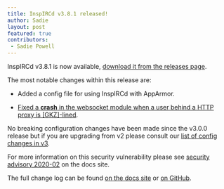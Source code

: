 ```yaml
---
title: InspIRCd v3.8.1 released!
author: Sadie
layout: post
featured: true
contributors:
 - Sadie Powell
---
```


InspIRCd v3.8.1 is now available, [download it from the releases page](https://github.com/inspircd/inspircd/releases).

The most notable changes within this release are:

- Added a config file for using InspIRCd with AppArmor.

- [Fixed a **crash** in the websocket module when a user behind a HTTP proxy is [GKZ]-lined](https://docs.inspircd.org/security/2020-02).

No breaking configuration changes have been made since the v3.0.0 release but if you are upgrading from v2 please consult our [list of config changes in v3](https://docs.inspircd.org/3/breaking-changes).

<!--more-->

For more information on this security vulnerability please see [security advisory 2020-02](https://docs.inspircd.org/security/2020-02/) on the docs site.

The full change log can be found [on the docs site](https://docs.inspircd.org/3/change-log/#inspircd-381) or [on GitHub](https://github.com/inspircd/inspircd/compare/v3.8.0...v3.8.1).
